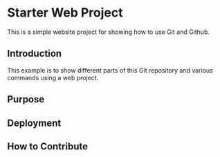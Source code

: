 # Starter Web Project

This is a simple website project for showing how to use Git and Github.

## Introduction

This example is to show different parts of this Git repository and various commands using a web project.

## Purpose

## Deployment

## How to Contribute
